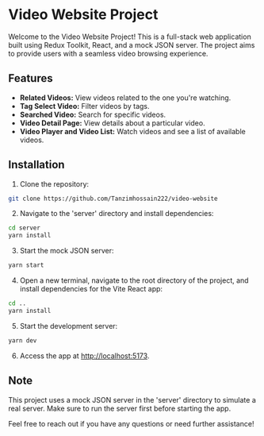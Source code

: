 
# Video Website Project

Welcome to the Video Website Project! This is a full-stack web application built using Redux Toolkit, React, and a mock JSON server. The project aims to provide users with a seamless video browsing experience.

## Features

- **Related Videos:** View videos related to the one you're watching.
- **Tag Select Video:** Filter videos by tags.
- **Searched Video:** Search for specific videos.
- **Video Detail Page:** View details about a particular video.
- **Video Player and Video List:** Watch videos and see a list of available videos.

## Installation

1. Clone the repository:

```bash
git clone https://github.com/Tanzimhossain222/video-website
```

2. Navigate to the 'server' directory and install dependencies:

```bash
cd server
yarn install
```

3. Start the mock JSON server:

```bash
yarn start
```

4. Open a new terminal, navigate to the root directory of the project, and install dependencies for the Vite React app:

```bash
cd ..
yarn install
```

5. Start the development server:

```bash
yarn dev
```

6. Access the app at [http://localhost:5173](http://localhost:5173).

## Note

This project uses a mock JSON server in the 'server' directory to simulate a real server. Make sure to run the server first before starting the app.

Feel free to reach out if you have any questions or need further assistance!